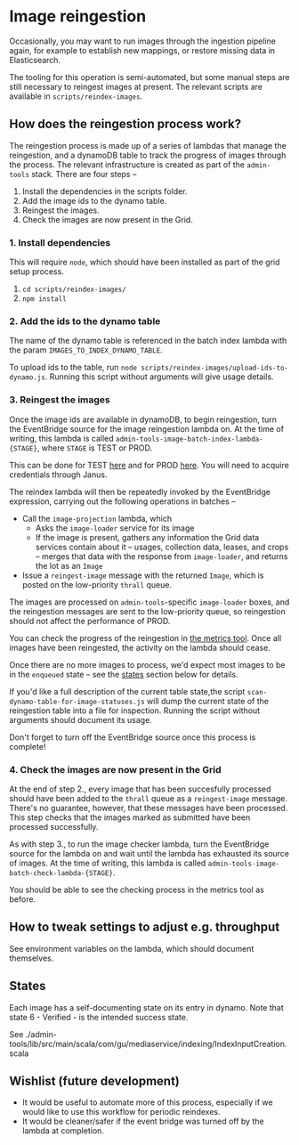 # Image reingestion

Occasionally, you may want to run images through the ingestion pipeline again, for example to establish new mappings, or restore missing data in Elasticsearch.

The tooling for this operation is semi-automated, but some manual steps are still necessary to reingest images at present. The relevant scripts are available in `scripts/reindex-images`.

## How does the reingestion process work?

The reingestion process is made up of a series of lambdas that manage the reingestion, and a dynamoDB table to track the progress of images through the process. The relevant infrastructure is created as part of the `admin-tools` stack. There are four steps –

1. Install the dependencies in the scripts folder.
2. Add the image ids to the dynamo table.
3. Reingest the images.
4. Check the images are now present in the Grid.

### 1. Install dependencies

This will require `node`, which should have been installed as part of the grid setup process.

1. `cd scripts/reindex-images/`
1. `npm install`

### 2. Add the ids to the dynamo table

The name of the dynamo table is referenced in the batch index lambda with the param `IMAGES_TO_INDEX_DYNAMO_TABLE`.

To upload ids to the table, run `node scripts/reindex-images/upload-ids-to-dynamo.js`. Running this script without arguments will give usage details.

### 3. Reingest the images

Once the image ids are available in dynamoDB, to begin reingestion, turn the EventBridge source for the image reingestion lambda on. At the time of writing, this lambda is called `admin-tools-image-batch-index-lambda-{STAGE}`, where `STAGE` is TEST or PROD.

This can be done for TEST [here](https://eu-west-1.console.aws.amazon.com/lambda/home?region=eu-west-1#/functions/admin-tools-image-batch-index-lambda-TEST?tab=configuration)
and for PROD [here](https://eu-west-1.console.aws.amazon.com/lambda/home?region=eu-west-1#/functions/admin-tools-image-batch-index-lambda-PROD?tab=configuration).  You will need
to acquire credentials through Janus.

The reindex lambda will then be repeatedly invoked by the EventBridge expression, carrying out the following operations in batches –

- Call the `image-projection` lambda, which
  - Asks the `image-loader` service for its image
  - If the image is present, gathers any information the Grid data services contain about it – usages, collection data, leases, and crops – merges that data with the response from `image-loader`, and returns the lot as an `Image`
- Issue a `reingest-image` message with the returned `Image`, which is posted on the low-priority `thrall` queue.

The images are processed on `admin-tools`-specific `image-loader` boxes, and the reingestion messages are sent to the low-priority queue, so reingestion should not affect the performance of PROD.

You can check the progress of the reingestion in [the metrics tool](https://metrics.gutools.co.uk/d/U7pixN_Zk/media-service-image-reingestion?orgId=1). Once all images have been reingested, the activity on the lambda should cease.

Once there are no more images to process, we'd expect most images to be in the `enqueued` state – see the [states](#states) section below for details.

If you'd like a full description of the current table state,the script `scan-dynamo-table-for-image-statuses.js` will dump the current state of the reingestion table into a file for inspection. Running the script without arguments should document its usage.

Don't forget to turn off the EventBridge source once this process is complete!

### 4. Check the images are now present in the Grid

At the end of step 2., every image that has been succesfully processed should have been added to the `thrall` queue as a `reingest-image` message. There's no guarantee, however, that these messages have been processed. This step checks that the images marked as submitted have been processed successfully.

As with step 3., to run the image checker lambda, turn the EventBridge source for the lambda on and wait until the lambda has exhausted its source of images. At the time of writing, this lambda is called `admin-tools-image-batch-check-lambda-{STAGE}`.

You should be able to see the checking process in the metrics tool as before.

## How to tweak settings to adjust e.g. throughput

See environment variables on the lambda, which should document themselves.

## States

Each image has a self-documenting state on its entry in dynamo.
Note that state 6 - Verified - is the intended success state.

See ./admin-tools/lib/src/main/scala/com/gu/mediaservice/indexing/IndexInputCreation.scala

## Wishlist (future development)

- It would be useful to automate more of this process, especially if we would like to use this workflow for periodic reindexes.
- It would be cleaner/safer if the event bridge was turned off by the lambda at completion.
